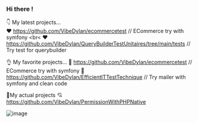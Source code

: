 ### Hi there ! 
👇 My latest projects... <br>
❤️ https://github.com/VibeDylan/ecommercetest // ECommerce try with symfony <br<
❤️ https://github.com/VibeDylan/QueryBuilderTestUnitaires/tree/main/tests // Try test for querybuilder <br>

👌 My favorite projects...
💞 https://github.com/VibeDylan/ecommercetest // ECommerce try with symfony 
💞 https://github.com/VibeDylan/EfficientITTestTechnique // Try mailer with symfony and clean code

🤞My actual projects
💘 https://github.com/VibeDylan/PermissionWithPHPNative

![image](https://user-images.githubusercontent.com/68974040/148617723-23574af7-809b-4b26-88cf-b712bc486466.png)

